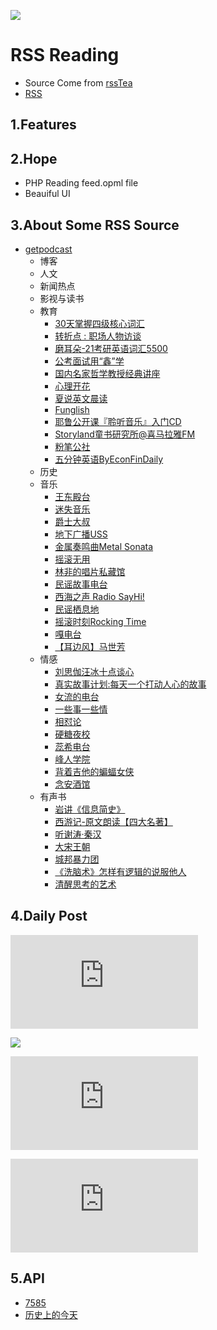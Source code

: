 
![](https://z1.ax1x.com/2022/10/22/xcBA6f.png)
# RSS Reading

* Source Come from [rssTea]( https://avadhesh18.github.io/rssTea/)
* [RSS](https://www.likui.info/RSS/public)
  
## 1.Features


## 2.Hope

* PHP Reading feed.opml file
*  Beauiful UI

## 3.About Some RSS Source

* [getpodcast](https://getpodcast.xyz/)
  * 博客
  * 人文
  * 新闻热点
  * 影视与读书
  * 教育
    * [30天掌握四级核心词汇](https://data.getpodcast.xyz/data/ximalaya/13773679.xml)
    * [转折点 : 职场人物访谈](https://data.getpodcast.xyz/data/ximalaya/14481730.xml)
    * [磨耳朵-21考研英语词汇5500](https://data.getpodcast.xyz/data/ximalaya/11328266.xml)
    * [公考面试用“鑫”学](https://data.getpodcast.xyz/data/ximalaya/2791651.xml)
    * [国内名家哲学教授经典讲座](https://data.getpodcast.xyz/data/ximalaya/293454.xml)
    * [心理开花](https://data.getpodcast.xyz/data/ximalaya/318561.xml)
    * [夏说英文晨读](https://data.getpodcast.xyz/data/ximalaya/3240558.xml)
    * [Funglish](https://data.getpodcast.xyz/data/ximalaya/3513675.xml)
    * [耶鲁公开课『聆听音乐』入门CD](https://data.getpodcast.xyz/data/ximalaya/297557.xml)
    * [Storyland童书研究所@喜马拉雅FM ](http://www.ximalaya.com/album/14170104.xml)
    * [粉笔公社](http://www.ximalaya.com/album/48143951.xml)
    * [五分钟英语ByEconFinDaily](https://feed.xyzfm.space/wpdyxfr9eenw)
  * 历史
  * 音乐
    * [王东殿台](https://data.getpodcast.xyz/data/163/12.xml)
    * [迷失音乐](https://data.getpodcast.xyz/data/163/15.xml)
    * [爵士大叔](https://data.getpodcast.xyz/data/ximalaya/8031818.xml)
    * [地下广播USS](https://data.getpodcast.xyz/data/163/1064047.xml)
    * [金属奏鸣曲Metal Sonata](https://data.getpodcast.xyz/data/163/161.xml)
    * [摇滚无用](https://data.getpodcast.xyz/data/163/230001.xml)
    * [林非的唱片私藏馆](https://data.getpodcast.xyz/data/163/335965054.xml)
    * [民谣故事电台](https://data.getpodcast.xyz/data/163/341280102.xml)
    * [西海之声 Radio SayHi!](https://data.getpodcast.xyz/data/163/343885084.xml)
    * [民谣栖息地](https://data.getpodcast.xyz/data/163/349307412.xml)
    * [摇滚时刻Rocking Time](https://data.getpodcast.xyz/data/163/3949002.xml)
    * [嘎电台](https://data.getpodcast.xyz/data/163/45.xml)
    * [【耳边风】马世芳](https://data.getpodcast.xyz/data/163/526968602.xml)
  * 情感
    * [刘思伽汪冰十点谈心](https://data.getpodcast.xyz/data/ximalaya/270646.xml)
    * [真实故事计划:每天一个打动人心的故事](https://data.getpodcast.xyz/data/ximalaya/7029689.xml)
    * [女流的电台](https://data.getpodcast.xyz/data/163/5030002.xml)
    * [一些事一些情](https://data.getpodcast.xyz/data/163/5198010.xml)
    * [相怼论](https://data.getpodcast.xyz/data/163/527112692.xml)
    * [硬糖夜校](https://data.getpodcast.xyz/data/163/527119696.xml)
    * [蕊希电台](https://data.getpodcast.xyz/data/163/618058.xml)
    * [峰人学院](https://data.getpodcast.xyz/data/qingting/107080.xml)
    * [背着吉他的蝙蝠女侠](http://rss.lizhi.fm/rss/18084.xml)
    * [念安酒馆](https://www.ximalaya.com/album/15025296.xml)
  * 有声书
    * [岩讲《信息简史》](https://data.getpodcast.xyz/data/ximalaya/13508624.xml)
    * [西游记-原文朗读【四大名著】](https://data.getpodcast.xyz/data/ximalaya/220566.xml)
    * [听谢涛·秦汉](https://data.getpodcast.xyz/data/ximalaya/2656749.xml)
    * [大宋王朝](https://data.getpodcast.xyz/data/ximalaya/3146783.xml)
    * [城邦暴力团](https://data.getpodcast.xyz/data/ximalaya/9836213.xml)
    * [《洗脑术》怎样有逻辑的说服他人](https://data.getpodcast.xyz/data/163/340949062.xml)
    * [清醒思考的艺术](https://data.getpodcast.xyz/data/ximalaya/18227383.xml)

## 4.Daily Post

![](https://xiaoapi.cn/API/lssdjt_pic.php)


![](https://moyu.qqsuu.cn/)



![](https://img.xjh.me/random_img.php)


![](https://imgapi.xl0408.top/index.php)

## 5.API
* [7585](https://api.7585.net.cn/)
* [历史上的今天](https://www.ipip5.com/today/)